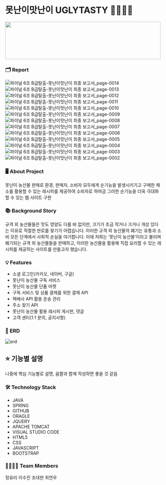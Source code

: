 # 못난이맛난이 UGLYTASTY 🥕🥦🥔🍎
<img src="https://github.com/squidsquad6/uglytasty/assets/145431108/f4b8c61c-9653-4845-b87c-551f11857bef"  width="500" height="120"/>  

### 🗂 Report
![파이널 6조 B급탈출-못난이맛난이 최종 보고서_page-0014](https://github.com/squidsquad6/uglytasty/assets/134485735/df9ab679-59ce-44e3-b072-2e5643d4e4e7)
![파이널 6조 B급탈출-못난이맛난이 최종 보고서_page-0013](https://github.com/squidsquad6/uglytasty/assets/134485735/50248ab0-ea12-49d2-aebc-f1ad0ebe61ea)
![파이널 6조 B급탈출-못난이맛난이 최종 보고서_page-0012](https://github.com/squidsquad6/uglytasty/assets/134485735/b8474a18-a5d3-423b-9330-48cee38c2d56)
![파이널 6조 B급탈출-못난이맛난이 최종 보고서_page-0011](https://github.com/squidsquad6/uglytasty/assets/134485735/3f19c34a-486f-40ce-bbff-a3ec77149f41)
![파이널 6조 B급탈출-못난이맛난이 최종 보고서_page-0010](https://github.com/squidsquad6/uglytasty/assets/134485735/57c7ffc5-421c-4934-8240-add5d58dd8e1)
![파이널 6조 B급탈출-못난이맛난이 최종 보고서_page-0009](https://github.com/squidsquad6/uglytasty/assets/134485735/2ad9f903-874d-448f-8359-012fdf825213)
![파이널 6조 B급탈출-못난이맛난이 최종 보고서_page-0008](https://github.com/squidsquad6/uglytasty/assets/134485735/b93be36e-b374-42d6-af5d-b2496ab67469)
![파이널 6조 B급탈출-못난이맛난이 최종 보고서_page-0007](https://github.com/squidsquad6/uglytasty/assets/134485735/88bb93bc-1fd1-4f57-a3ca-3431806866c7)
![파이널 6조 B급탈출-못난이맛난이 최종 보고서_page-0006](https://github.com/squidsquad6/uglytasty/assets/134485735/7c6cf7bd-9556-4a0e-85ae-87bb2c056b12)
![파이널 6조 B급탈출-못난이맛난이 최종 보고서_page-0005](https://github.com/squidsquad6/uglytasty/assets/134485735/a06fe31c-d3cb-4400-b645-dd30b1da3747)
![파이널 6조 B급탈출-못난이맛난이 최종 보고서_page-0004](https://github.com/squidsquad6/uglytasty/assets/134485735/4ba4ff79-0604-4c72-93ec-20831f1687ab)
![파이널 6조 B급탈출-못난이맛난이 최종 보고서_page-0003](https://github.com/squidsquad6/uglytasty/assets/134485735/84f2b922-dfe3-4289-9d6f-58a421ab9cd3)
![파이널 6조 B급탈출-못난이맛난이 최종 보고서_page-0002](https://github.com/squidsquad6/uglytasty/assets/134485735/ce85b8de-4a37-464b-8562-335339c8f100)



### 🖥 About Project
못난이 농산물 판매로 환경, 판매자, 소비자 모두에게 순기능을 발생시키기고 구매한 채소를 활용할 수 있는 레시피를 제공하여 소비자로 하여금 그러한 순기능을 더욱 극대화할 수 있는 웹 사이트 구현  



### 📚 Background Story
규격 외 농산물들은 맛도 영양도 다를 바 없지만, 크기가 조금 작거나 크거나 개성 있다는 이유로 적절한 판로를 찾기가 어렵습니다. 이러한 규격 외 농산물의 폐기는 유통과 소비 모든 단계에서 사회적 손실을 야기합니다.
이에 저희는 ‘못난이 농산물’이라고 불리며 폐기되는 규격 외 농산물들을 판매하고, 이러한 농산물을 활용해 직접 요리할 수 있는 레시피를 제공하는 사이트를 만들고자 했습니다.  



### 💡 Features
- 소셜 로그인(카카오, 네이버, 구글)
- 못난이 농산물 구독 서비스
- 못난이 농산물 단품 마켓
- 구독 서비스 및 상품 결제를 위한 결제 API
- 택배사 API 활용 운송 관리
- 주소 찾기 API
- 못난이 농산물 활용 레시피 게시판, 댓글
- 고객 센터(1:1 문의, 공지사항)  



### 📃 ERD
![erd](https://github.com/squidsquad6/uglytasty/assets/145431108/8c5eb9b1-1226-4917-8495-94df52288fbd)  



## ⭐ 기능별 설명
나중에 핵심 기능별로 설명, 움짤과 함께 작성하면 좋을 것 같음 



### 🛠 Technology Stack
- JAVA
- SPRING
- GITHUB
- ORAGLE
- JQUERY
- APACHE TOMCAT
- VISUAL STUDIO CODE
- HTML5
- CSS
- JAVASCRIPT
- BOOTSTRAP  



### 👨‍👩‍👧‍👦 Team Members
정유리 이수진 조대현 최연우  
